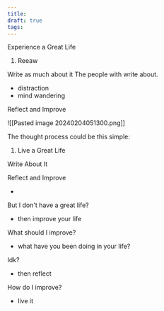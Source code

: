 ```yaml
---
title: 
draft: true
tags:
---
```

 
Experience a Great Life
1. Reeaw

Write as much about it
The people with write about.
- distraction
- mind wandering


Reflect and Improve

![[Pasted image 20240204051300.png]]


The thought process could be this simple:
1. Live a Great Life

Write About It

Reflect and Improve

-
But I don't have a great life?
- then improve your life

What should I improve?
- what have you been doing in your life?

Idk?
- then reflect 

How do I improve?
- live it
